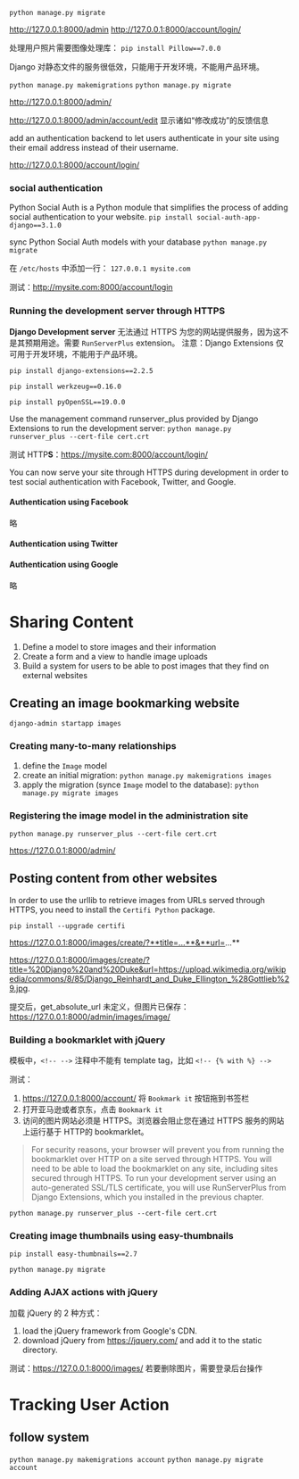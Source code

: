 `python manage.py migrate`

http://127.0.0.1:8000/admin
http://127.0.0.1:8000/account/login/

处理用户照片需要图像处理库：
`pip install Pillow==7.0.0`

Django 对静态文件的服务很低效，只能用于开发环境，不能用产品环境。

`python manage.py makemigrations`
`python manage.py migrate`

http://127.0.0.1:8000/admin/

http://127.0.0.1:8000/admin/account/edit
显示诸如“修改成功”的反馈信息

 add an authentication backend to let users authenticate in your site using their email address instead of their username.

 http://127.0.0.1:8000/account/login/ 

### social authentication
Python Social Auth is a Python module that simplifies the process of adding social authentication to your website.
`pip install social-auth-app-django==3.1.0`

sync Python Social Auth models with your database
`python manage.py migrate`

在 `/etc/hosts` 中添加一行：
`127.0.0.1 mysite.com`

测试：http://mysite.com:8000/account/login

### Running the development server through HTTPS

**Django Development server** 无法通过 HTTPS 为您的网站提供服务，因为这不是其预期用途。需要 `RunServerPlus` extension。
注意：Django Extensions 仅可用于开发环境，不能用于产品环境。

`pip install django-extensions==2.2.5`

`pip install werkzeug==0.16.0`

`pip install pyOpenSSL==19.0.0`

Use the management command runserver_plus provided by Django Extensions to run the development server:
`python manage.py runserver_plus --cert-file cert.crt`

测试 HTTP**S**：https://mysite.com:8000/account/login/

You can now serve your site through HTTPS during development in order to test social authentication with Facebook, Twitter, and Google.

#### Authentication using Facebook
略
#### Authentication using Twitter

#### Authentication using Google
略

# Sharing Content
1. Define a model to store images and their information
2. Create a form and a view to handle image uploads
3. Build a system for users to be able to post images that they find on external websites

## Creating an image bookmarking website

`django-admin startapp images`

### Creating many-to-many relationships
1. define the `Image` model
2. create an initial migration: `python manage.py makemigrations images`
3. apply the migration (synce `Image` model to the database): `python manage.py migrate images`
### Registering the image model in the administration site
`python manage.py runserver_plus --cert-file cert.crt`

https://127.0.0.1:8000/admin/

## Posting content from other websites
In order to use the urllib to retrieve images from URLs served through HTTPS, you need to install the `Certifi Python` package. 

`pip install --upgrade certifi`

https://127.0.0.1:8000/images/create/?**title=...**&**url=...**

https://127.0.0.1:8000/images/create/?title=%20Django%20and%20Duke&url=https://upload.wikimedia.org/wikipedia/commons/8/85/Django_Reinhardt_and_Duke_Ellington_%28Gottlieb%29.jpg.

提交后，get_absolute_url 未定义，但图片已保存：https://127.0.0.1:8000/admin/images/image/

### Building a bookmarklet with jQuery

模板中，`<!-- -->` 注释中不能有 template tag，比如 `<!-- {% with %} -->`

测试：
1. https://127.0.0.1:8000/account/ 将 `Bookmark it` 按钮拖到书签栏
2. 打开亚马逊或者京东，点击 `Bookmark it`
3. 访问的图片网站必须是 HTTPS。浏览器会阻止您在通过 HTTPS 服务的网站上运行基于 HTTP的 bookmarklet。
>For security reasons, your browser will prevent you from running the bookmarklet over HTTP on a site served through HTTPS. You will need to be able to load the bookmarklet on any site, including sites secured through HTTPS. To run your development server using an auto-generated SSL/TLS certificate, you will use RunServerPlus from Django Extensions, which you installed in the previous chapter.

`python manage.py runserver_plus --cert-file cert.crt`

### Creating image thumbnails using easy-thumbnails
`pip install easy-thumbnails==2.7`

`python manage.py migrate`

### Adding AJAX actions with jQuery
加载 jQuery 的 2 种方式：
1. load the jQuery framework from Google's CDN. 
2. download jQuery from https://jquery.com/ and add it to the static directory.

测试：https://127.0.0.1:8000/images/
若要删除图片，需要登录后台操作

# Tracking User Action
## follow system

`python manage.py makemigrations account`
`python manage.py migrate account`
